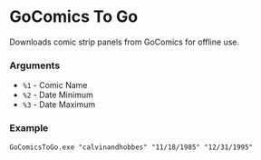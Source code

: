 ﻿# GoComics To Go

Downloads comic strip panels from GoComics for offline use.

### Arguments

* `%1` - Comic Name
* `%2` - Date Minimum
* `%3` - Date Maximum

### Example

`GoComicsToGo.exe "calvinandhobbes" "11/18/1985" "12/31/1995"`